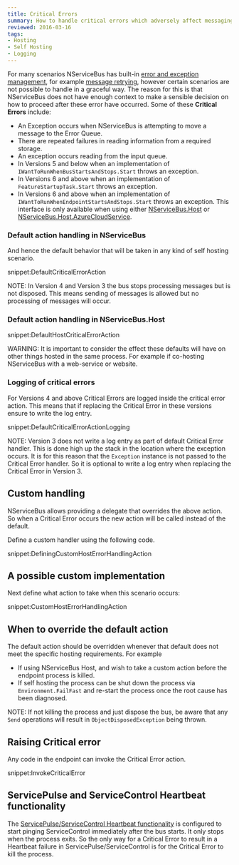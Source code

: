 ```yaml
---
title: Critical Errors
summary: How to handle critical errors which adversely affect messaging in an endpoint.
reviewed: 2016-03-16
tags:
- Hosting
- Self Hosting
- Logging
---
```


For many scenarios NServiceBus has built-in [error and exception management](/nservicebus/errors/), for example [message retrying](/nservicebus/errors/automatic-retries.md), however certain scenarios are not possible to handle in a graceful way. The reason for this is that NServiceBus does not have enough context to make a sensible decision on how to proceed after these error have occurred. Some of these **Critical Errors** include:

 * An Exception occurs when NServiceBus is attempting to move a message to the Error Queue.
 * There are repeated failures in reading information from a required storage.
 * An exception occurs reading from the input queue.
 * In Versions 5 and below when an implementation of `IWantToRunWhenBusStartsAndStops.Start` throws an exception.
 * In Versions 6 and above when an implementation of `FeatureStartupTask.Start` throws an exception.
 * In Versions 6 and above when an implementation of `IWantToRunWhenEndpointStartsAndStops.Start` throws an exception. This interface is only available when using either [NServiceBus.Host](nservicebus-host) or [NServiceBus.Host.AzureCloudService](/nservicebus/hosting/cloud-services-host/).


### Default action handling in NServiceBus

And hence the default behavior that will be taken in any kind of self hosting scenario.

snippet:DefaultCriticalErrorAction

NOTE: In Version 4 and Version 3 the bus stops processing messages but is not disposed. This means sending of messages is allowed but no processing of messages will occur.


### Default action handling in NServiceBus.Host

snippet:DefaultHostCriticalErrorAction

WARNING: It is important to consider the effect these defaults will have on other things hosted in the same process. For example if co-hosting NServiceBus with a web-service or website.


### Logging of critical errors

For Versions 4 and above Critical Errors are logged inside the critical error action. This means that if replacing the Critical Error in these versions ensure to write the log entry.

snippet:DefaultCriticalErrorActionLogging

NOTE: Version 3 does not write a log entry as part of default Critical Error handler. This is done high up the stack in the location where the exception occurs. It is for this reason that the `Exception` instance is not passed to the Critical Error handler. So it is optional to write a log entry when replacing the Critical Error in Version 3.


## Custom handling

NServiceBus allows providing a delegate that overrides the above action. So when a Critical Error occurs the new action will be called instead of the default.

Define a custom handler using the following code.

snippet:DefiningCustomHostErrorHandlingAction


## A possible custom implementation

Next define what action to take when this scenario occurs:

snippet:CustomHostErrorHandlingAction


## When to override the default action

The default action should be overridden whenever that default does not meet the specific hosting requirements. For example

 * If using NServiceBus Host, and wish to take a custom action before the endpoint process is killed.
 * If self hosting the process can be shut down the process via `Environment.FailFast` and re-start the process once the root cause has been diagnosed.

NOTE: If not killing the process and just dispose the bus, be aware that any `Send` operations will result in `ObjectDisposedException` being thrown.


## Raising Critical error

Any code in the endpoint can invoke the Critical Error action.

snippet:InvokeCriticalError


## ServicePulse and ServiceControl Heartbeat functionality

The [ServicePulse/ServiceControl Heartbeat functionality](/servicepulse/intro-endpoints-heartbeats.md) is configured to start pinging ServiceControl immediately after the bus starts. It only stops when the process exits. So the only way for a Critical Error to result in a Heartbeat failure in ServicePulse/ServiceControl is for the Critical Error to kill the process.
